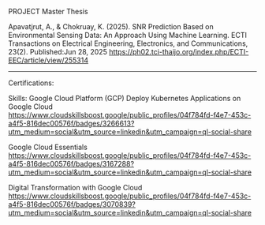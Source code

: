 PROJECT Master Thesis

Apavatjrut, A., & Chokruay, K. (2025).
SNR Prediction Based on Environmental Sensing Data: An Approach Using Machine Learning.
ECTI Transactions on Electrical Engineering, Electronics, and Communications, 23(2).
Published:Jun 28, 2025 https://ph02.tci-thaijo.org/index.php/ECTI-EEC/article/view/255314

--------------------------------------------------------------------------------------------------------------
Certifications:

Skills: Google Cloud Platform (GCP)
Deploy Kubernetes Applications on Google Cloud
https://www.cloudskillsboost.google/public_profiles/04f784fd-f4e7-453c-a4f5-816dec00576f/badges/3266613?utm_medium=social&utm_source=linkedin&utm_campaign=ql-social-share

Google Cloud Essentials
https://www.cloudskillsboost.google/public_profiles/04f784fd-f4e7-453c-a4f5-816dec00576f/badges/3167288?utm_medium=social&utm_source=linkedin&utm_campaign=ql-social-share

Digital Transformation with Google Cloud
https://www.cloudskillsboost.google/public_profiles/04f784fd-f4e7-453c-a4f5-816dec00576f/badges/3070839?utm_medium=social&utm_source=linkedin&utm_campaign=ql-social-share
